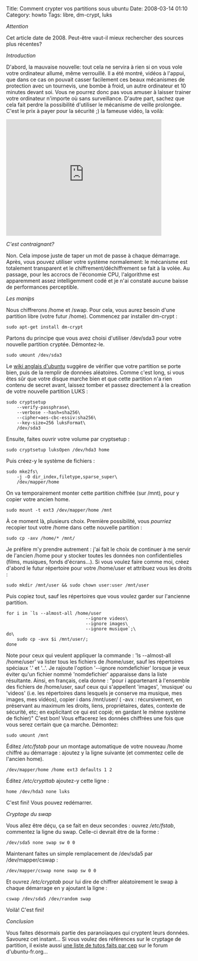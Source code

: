 Title: Comment crypter vos partitions sous ubuntu
Date: 2008-03-14 01:10
Category: howto
Tags: libre, dm-crypt, luks

*Attention*

Cet article date de 2008. Peut-être vaut-il mieux rechercher des sources
plus récentes?

*Introduction*

D'abord, la mauvaise nouvelle: tout cela ne servira à rien si on vous vole
votre ordinateur allumé, même verrouillé.  Il a été montré, vidéos à
l'appui, que dans ce cas on pouvait casser facilement ces beaux mécanismes
de protection avec un tournevis, une bombe à froid, un autre ordinateur et
10 minutes devant soi. Vous ne pourrez donc pas vous amuser à laisser
trainer votre ordinateur n'importe où sans surveillance. D'autre part,
sachez que cela fait perdre la possibilité d'utiliser le mécanisme de
veille prolongée. C'est le prix à payer pour la sécurité ;) la fameuse
vidéo, la voilà:

<iframe width="420" height="315" src="http://www.youtube.com/embed/JDaicPIgn9U" frameborder="0" allowfullscreen></iframe>

*C'est contraignant?*

Non. Cela impose juste de taper un mot de passe à chaque démarrage.
Après, vous pouvez utiliser votre système normalement: le mécanisme est
totalement transparent et le chiffrement/déchiffrement se fait à la volée.
Au passage, pour les accrocs de l'économie CPU, l'algorithme est
apparemment assez intelligemment codé et je n'ai constaté aucune baisse de
performances perceptible.

*Les manips*

Nous chiffrerons /home et /swap. Pour cela, vous aurez besoin d'une
partition libre (votre futur /home). Commencez par installer dm-crypt :

    sudo apt-get install dm-crypt

Partons du principe que vous avez choisi d'utiliser /dev/sda3 pour
votre nouvelle partition cryptée. Démontez-le.

    sudo umount /dev/sda3

Le [wiki anglais d'ubuntu][1] suggère de vérifier que votre partition se
porte bien, puis de la remplir de données aléatoires. Comme c'est long, si
vous êtes sûr que votre disque marche bien et que cette partition n'a rien
contenu de secret avant, laissez tomber et passez directement à la
creation de votre nouvelle partition LUKS :

    sudo cryptsetup
        --verify-passphrase\
        --verbose --hash=sha256\
        --cipher=aes-cbc-essiv:sha256\
        --key-size=256 luksFormat\
        /dev/sda3

Ensuite, faites ouvrir votre volume par cryptsetup :

    sudo cryptsetup luksOpen /dev/hda3 home

Puis créez-y le système de fichiers :

    sudo mke2fs\
        -j -O dir_index,filetype,sparse_super\
        /dev/mapper/home

On va temporairement monter cette partition chiffrée (sur /mnt), pour y
copier votre ancien home.

    sudo mount -t ext3 /dev/mapper/home /mnt

À ce moment là, plusieurs choix. Première possibilité, vous *pourriez*
recopier tout votre /home dans cette nouvelle partition :

    sudo cp -axv /home/* /mnt/

Je préfère m'y prendre autrement : j'ai fait le choix de continuer à me
servir de l'ancien /home pour y stocker toutes les données non
confidentielles (films, musiques, fonds d'écrans...). Si vous voulez faire
comme moi, créez d'abord le futur répertoire pour votre /home/user et
attribuez vous les droits :

    sudo mkdir /mnt/user && sudo chown user:user /mnt/user

Puis copiez tout, sauf les répertoires que vous voulez garder sur
l'ancienne partition.

    for i in `ls --almost-all /home/user
                                  --ignore videos\
                                  --ignore images\
                                  --ignore musique`;\
    do\
        sudo cp -avx $i /mnt/user/;
    done

Note pour ceux qui veulent appliquer la commande : 'ls --almost-all
/home/user' va lister tous les fichiers de /home/user, sauf les
répertoires spéciaux '.' et '..'. Je rajoute l'option '--ignore
nomdefichier' lorsque je veux éviter qu'un fichier nommé 'nomdefichier'
apparaisse dans la liste résultante. Ainsi, en français, cela donne :
"pour i appartenant à l'ensemble des fichiers de /home/user, sauf ceux qui
s'appellent 'images', 'musique' ou 'videos' (i.e. les répertoires dans
lesquels je conserve ma musique, mes images, mes vidéos), copier i dans
/mnt/user/ ( -avx : récursivement, en préservant au maximum les droits,
liens, propriétaires, dates, contexte de sécurité, etc; en explicitant ce
qui est copié; en gardant le même système de fichier)" C'est bon! Vous
effacerez les données chiffrées une fois que vous serez certain que ça
marche. Démontez:

    sudo umount /mnt

Éditez */etc/fstab* pour un montage automatique de votre nouveau /home
chiffré au démarrage : ajoutez y la ligne suivante (et commentez celle de
l'ancien home).

    /dev/mapper/home /home ext3 defaults 1 2

Éditez */etc/crypttab* ajoutez-y cette ligne :

    home /dev/hda3 none luks

C'est fini! Vous pouvez redémarrer.

*Cryptage du swap*

Vous allez être déçu, ça se fait en deux secondes : ouvrez */etc/fstab*,
commentez la ligne du swap. Celle-ci devrait être de la forme :

    /dev/sda5 none swap sw 0 0

Maintenant faites un simple remplacement de /dev/sda5 par
/dev/mapper/cswap :

    /dev/mapper/cswap none swap sw 0 0

Et ouvrez */etc/cryptab* pour lui dire de chiffrer aléatoirement le swap à
chaque démarrage en y ajoutant la ligne :

    cswap /dev/sda5 /dev/random swap

Voilà! C'est fini!

*Conclusion*

Vous faites désormais partie des paranoïaques qui cryptent leurs données.
Savourez cet instant... Si vous voulez des références sur le cryptage de
partition, il existe aussi [une liste de tutos faits par cep][2] sur le
forum d'ubuntu-fr.org...


[1]: https://help.ubuntu.com/community/EncryptedFilesystemHowto3
[2]: http://http://forum.ubuntu-fr.org/viewtopic.php?id=20840
